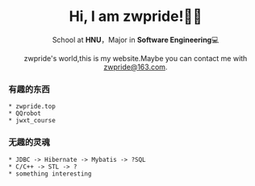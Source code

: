 <div align="center">

# Hi, I am zwpride!👨‍🎓

School at **HNU**，Major in **Software Engineering**💻
  
<a herf="zwpride.top">zwpride's world</a>,this is my website.Maybe you can contact me with zwpride@163.com.

</div>

### 有趣的东西
~~~~~~~~~~~~~~~~~~~~~~~~~~~~~~~~~~~~~~~~~~~~~~~~~~~~~~~~~
* zwpride.top
* QQrobot
* jwxt_course
~~~~~~~~~~~~~~~~~~~~~~~~~~~~~~~~~~~~~~~~~~~~~~~~~~~~~~~~~

### 无趣的灵魂
~~~~~~~~~~~~~~~~~~~~~~~~~~~~~~~~~~~~~~~~~~~~~~~~~~~~~~~~~
* JDBC -> Hibernate -> Mybatis -> ?SQL
* C/C++ -> STL -> ?
* something interesting
~~~~~~~~~~~~~~~~~~~~~~~~~~~~~~~~~~~~~~~~~~~~~~~~~~~~~~~~~
